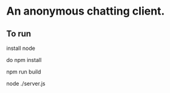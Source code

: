 <h1>An anonymous chatting client.</h1>
<h2>To run</h2> 

install node

do npm install

npm run build

node ./server.js
